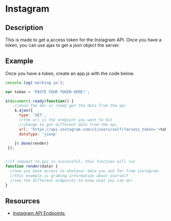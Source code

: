 # Instagram

## Description
This is made to get a access token for the Instagram API. Once you have a token, you can use ajax to get a json object the server.

## Example
Once you have a token, create an app.js with the code below.

```javascript
console.log('working yo');

var token = 'PASTE YOUR TOKEN HERE!';

$(document).ready(function() {
    //once the doc is ready get the data from the api
    $.ajax({
      type: 'GET',
      //the url is the endpoint you want to hit
      //change to get different data from the api
      url: 'https://api.instagram.com/v1/users/self/?access_token='+token,
      dataType: 'jsonp'

    }).done(render)
 });


//if request to api is successful, this function will run
function render(data) {
  //now you have access to whatever data you ask for from instagram.
  //this example is grabing information about yourself
  //see the different endpoints to know what you can do!
}
```

## Resources
- [Instagram API Endpoints](https://www.instagram.com/developer/endpoints/);
